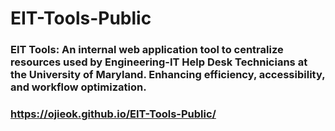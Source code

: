# EIT-Tools-Public
### EIT Tools: An internal web application tool to centralize resources used by Engineering-IT Help Desk Technicians at the University of Maryland. Enhancing efficiency, accessibility, and workflow optimization.
### https://ojieok.github.io/EIT-Tools-Public/
